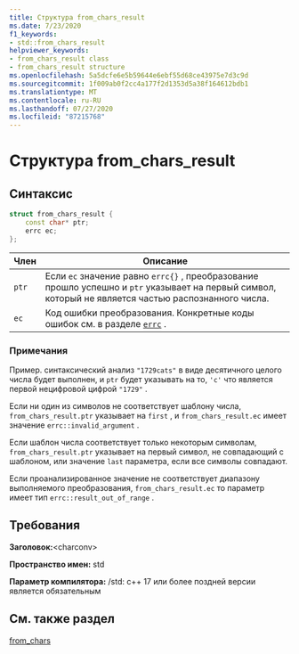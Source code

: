```yaml
---
title: Структура from_chars_result
ms.date: 7/23/2020
f1_keywords:
- std::from_chars_result
helpviewer_keywords:
- from_chars_result class
- from_chars_result structure
ms.openlocfilehash: 5a5dcfe6e5b59644e6ebf55d68ce43975e7d3c9d
ms.sourcegitcommit: 1f009ab0f2cc4a177f2d1353d5a38f164612bdb1
ms.translationtype: MT
ms.contentlocale: ru-RU
ms.lasthandoff: 07/27/2020
ms.locfileid: "87215768"
---
```

# <a name="from_chars_result-struct"></a>Структура from_chars_result

## <a name="syntax"></a>Синтаксис

```cpp
struct from_chars_result {
    const char* ptr;
    errc ec;
};
```

|Член|Описание|
|--|--|
|`ptr`| Если `ec` значение равно `errc{}` , преобразование прошло успешно и `ptr` указывает на первый символ, который не является частью распознанного числа. |
|`ec` | Код ошибки преобразования. Конкретные коды ошибок см. в разделе [`errc`](system-error-enums.md#errc) .|

### <a name="remarks"></a>Примечания

Пример. синтаксический анализ `"1729cats"` в виде десятичного целого числа будет выполнен, и `ptr` будет указывать на то, `'c'` что является первой нецифровой цифрой `"1729"` .

Если ни один из символов не соответствует шаблону числа, `from_chars_result.ptr` указывает на `first` , и `from_chars_result.ec` имеет значение `errc::invalid_argument` .

Если шаблон числа соответствует только некоторым символам, `from_chars_result.ptr` указывает на первый символ, не совпадающий с шаблоном, или значение `last` параметра, если все символы совпадают.

Если проанализированное значение не соответствует диапазону выполняемого преобразования, `from_chars_result.ec` то параметр имеет тип `errc::result_out_of_range` .

## <a name="requirements"></a>Требования

**Заголовок:**\<charconv>

**Пространство имен:** std

**Параметр компилятора:** /std: c++ 17 или более поздней версии является обязательным

## <a name="see-also"></a>См. также раздел

[from_chars](charconv-functions.md#from_chars)
